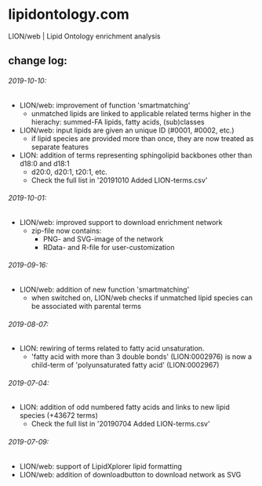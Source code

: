 # lipidontology.com
LION/web | Lipid Ontology enrichment analysis

## change log:

###### 2019-10-10:
* LION/web: improvement of function 'smartmatching'
  * unmatched lipids are linked to applicable related terms higher in the hierachy: summed-FA lipids, fatty acids, (sub)classes
* LION/web: input lipids are given an unique ID (#0001, #0002, etc.)
  * if lipid species are provided more than once, they are now treated as separate features
* LION: addition of terms representing sphingolipid backbones other than d18:0 and d18:1
  * d20:0, d20:1, t20:1, etc.
  * Check the full list in '20191010 Added LION-terms.csv'

###### 2019-10-01:
* LION/web: improved support to download enrichment network
  * zip-file now contains: 
    * PNG- and SVG-image of the network
    * RData- and R-file for user-customization 

###### 2019-09-16:
* LION/web: addition of new function 'smartmatching'
  * when switched on, LION/web checks if unmatched lipid species can be associated with parental terms

###### 2019-08-07:
* LION: rewiring of terms related to fatty acid unsaturation.
  * 'fatty acid with more than 3 double bonds' (LION:0002976) is now a child-term of 'polyunsaturated fatty acid' (LION:0002967)

###### 2019-07-04:
* LION: addition of odd numbered fatty acids and links to new lipid species (+43672 terms)
  * Check the full list in '20190704 Added LION-terms.csv'

###### 2019-07-09:
* LION/web: support of LipidXplorer lipid formatting
* LION/web: addition of downloadbutton to download network as SVG

